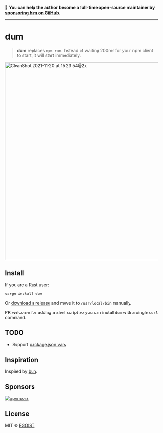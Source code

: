 **💛 You can help the author become a full-time open-source maintainer by [sponsoring him on GitHub](https://github.com/sponsors/egoist).**

---

# dum

> **dum** replaces `npm run`. Instead of waiting 200ms for your npm client to start, it will start immediately.

<img width="652" alt="CleanShot 2021-11-20 at 15 23 54@2x" src="https://user-images.githubusercontent.com/8784712/142718353-6e6f8327-c27e-404a-866e-6d5af3567cbc.png">

## Install

If you are a Rust user:

```bash
cargo install dum
```

Or [download a release](https://github.com/egoist/dum/releases) and move it to `/usr/local/bin` manually.

PR welcome for adding a shell script so you can install `dum` with a single `curl` command.

## TODO

- Support [package.json vars](https://docs.npmjs.com/cli/v8/using-npm/scripts#packagejson-vars)

## Inspiration

Inspired by [bun](https://bun.sh/).

## Sponsors

[![sponsors](https://sponsors-images.egoist.sh/sponsors.svg)](https://github.com/sponsors/egoist)

## License

MIT &copy; [EGOIST](https://github.com/sponsors/egoist)
